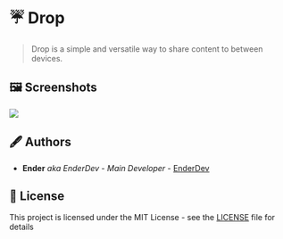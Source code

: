 # ☔ Drop

> Drop is a simple and versatile way to share content to between devices. 

## 🖼 Screenshots

![](https://file.coffee/4AZxi7TReA.png)

## 🖋 Authors

- **Ender** _aka EnderDev_ - _Main Developer_ - [EnderDev](https://github.com/EnderDev)

## 🤵 License

This project is licensed under the MIT License - see the [LICENSE](LICENSE) file for details
